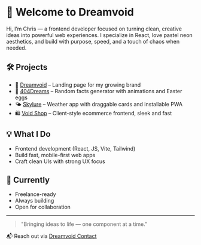 # 👋 Welcome to Dreamvoid

Hi, I’m Chris — a frontend developer focused on turning clean, creative ideas into powerful web experiences. I specialize in React, love pastel neon aesthetics, and build with purpose, speed, and a touch of chaos when needed.

## 🛠 Projects
- 🔮 [Dreamvoid](https://dreamvoid.netlify.app/) – Landing page for my growing brand
- 🤖 [404Dreams](https://404dreams.netlify.app/) – Random facts generator with animations and Easter eggs
- 🌤️ [Skylure](https://skylure.netlify.app/) – Weather app with draggable cards and installable PWA
- 🛍️ [Void Shop](https://void-shop.netlify.app/) – Client-style ecommerce frontend, sleek and fast

## 💡 What I Do
- Frontend development (React, JS, Vite, Tailwind)
- Build fast, mobile-first web apps
- Craft clean UIs with strong UX focus

## 🚀 Currently
- Freelance-ready
- Always building
- Open for collaboration

---

> "Bringing ideas to life — one component at a time."

📬 Reach out via [Dreamvoid Contact](https://dreamvoid.netlify.app/#contact)
